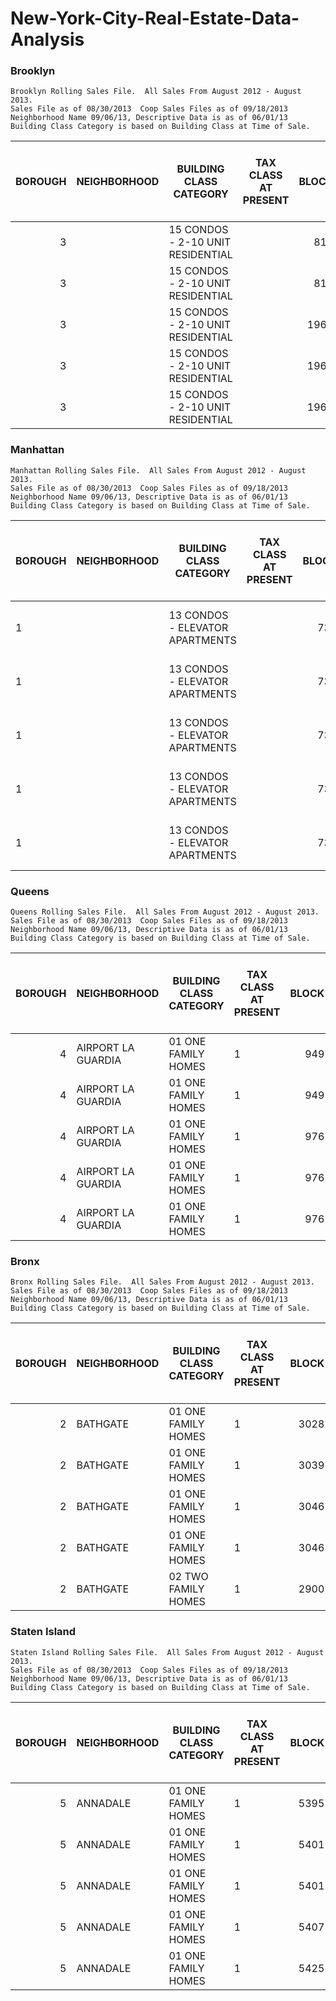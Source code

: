 # New-York-City-Real-Estate-Data-Analysis
	
	
### Brooklyn
	Brooklyn Rolling Sales File.  All Sales From August 2012 - August 2013. 
	Sales File as of 08/30/2013  Coop Sales Files as of 09/18/2013
	Neighborhood Name 09/06/13, Descriptive Data is as of 06/01/13
	Building Class Category is based on Building Class at Time of Sale.
	
<table class="table table-bordered table-hover table-condensed">
<thead><tr><th title="Field #1">BOROUGH</th>
<th title="Field #2">NEIGHBORHOOD</th>
<th title="Field #3">BUILDING CLASS CATEGORY</th>
<th title="Field #4">TAX CLASS AT PRESENT</th>
<th title="Field #5">BLOCK</th>
<th title="Field #6">LOT</th>
<th title="Field #7">EASE-MENT</th>
<th title="Field #8">BUILDING CLASS AT PRESENT</th>
<th title="Field #9">ADDRESS</th>
<th title="Field #10">APART<br/>MENT<br/>NUMBER</th>
<th title="Field #11">ZIP CODE</th>
<th title="Field #12">RESIDENTIAL UNITS</th>
<th title="Field #13">COMMERCIAL UNITS</th>
<th title="Field #14">TOTAL UNITS</th>
<th title="Field #15">LAND SQUARE FEET</th>
<th title="Field #16">GROSS SQUARE FEET</th>
<th title="Field #17">YEAR BUILT</th>
<th title="Field #18">TAX CLASS AT TIME OF SALE</th>
<th title="Field #19">BUILDING CLASS AT TIME OF SALE</th>
<th title="Field #20">SALE<br/>PRICE</th>
<th title="Field #21">SALE DATE</th>
</tr></thead>
<tbody><tr>
<td align="right">3</td>
<td>                         </td>
<td>15  CONDOS - 2-10 UNIT RESIDENTIAL          </td>
<td>  </td>
<td align="right">814</td>
<td align="right">1103</td>
<td> </td>
<td>  </td>
<td> 342 53RD    STREET                        </td>
<td>            </td>
<td align="right">11220</td>
<td>0</td>
<td>0</td>
<td>0</td>
<td>0</td>
<td>0</td>
<td>0</td>
<td align="right"> 2 </td>
<td> R1 </td>
<td>$403,572</td>
<td>7/9/2013</td>
</tr>
<tr>
<td align="right">3</td>
<td>                         </td>
<td>15  CONDOS - 2-10 UNIT RESIDENTIAL          </td>
<td>  </td>
<td align="right">814</td>
<td align="right">1105</td>
<td> </td>
<td>  </td>
<td> 342 53RD    STREET                        </td>
<td>            </td>
<td align="right">11220</td>
<td>0</td>
<td>0</td>
<td>0</td>
<td>0</td>
<td>0</td>
<td>0</td>
<td align="right"> 2 </td>
<td> R1 </td>
<td>$218,010</td>
<td>7/12/2013</td>
</tr>
<tr>
<td align="right">3</td>
<td>                         </td>
<td>15  CONDOS - 2-10 UNIT RESIDENTIAL          </td>
<td>  </td>
<td align="right">1967</td>
<td align="right">1401</td>
<td> </td>
<td>  </td>
<td> 290 GREENE AVE                            </td>
<td>            </td>
<td align="right">11238</td>
<td>0</td>
<td>0</td>
<td>0</td>
<td>0</td>
<td>0</td>
<td>0</td>
<td align="right"> 2 </td>
<td> R1 </td>
<td>$952,311</td>
<td>4/25/2013</td>
</tr>
<tr>
<td align="right">3</td>
<td>                         </td>
<td>15  CONDOS - 2-10 UNIT RESIDENTIAL          </td>
<td>  </td>
<td align="right">1967</td>
<td align="right">1402</td>
<td> </td>
<td>  </td>
<td> 290 GREENE AVE                            </td>
<td>            </td>
<td align="right">11238</td>
<td>0</td>
<td>0</td>
<td>0</td>
<td>0</td>
<td>0</td>
<td>0</td>
<td align="right"> 2 </td>
<td> R1 </td>
<td>$842,692</td>
<td>4/25/2013</td>
</tr>
<tr>
<td align="right">3</td>
<td>                         </td>
<td>15  CONDOS - 2-10 UNIT RESIDENTIAL          </td>
<td>  </td>
<td align="right">1967</td>
<td align="right">1403</td>
<td> </td>
<td>  </td>
<td> 290 GREENE AVE                            </td>
<td>            </td>
<td align="right">11238</td>
<td>0</td>
<td>0</td>
<td>0</td>
<td>0</td>
<td>0</td>
<td>0</td>
<td align="right"> 2 </td>
<td> R1 </td>
<td>$815,288</td>
<td>4/25/2013</td>
</tr>
</tbody></table> 

### Manhattan
	Manhattan Rolling Sales File.  All Sales From August 2012 - August 2013. 
	Sales File as of 08/30/2013  Coop Sales Files as of 09/18/2013
	Neighborhood Name 09/06/13, Descriptive Data is as of 06/01/13
	Building Class Category is based on Building Class at Time of Sale.
	

<table class="table table-bordered table-hover table-condensed">
<thead><tr><th title="Field #1">BOROUGH</th>
<th title="Field #2">NEIGHBORHOOD</th>
<th title="Field #3">BUILDING CLASS CATEGORY</th>
<th title="Field #4">TAX CLASS AT PRESENT</th>
<th title="Field #5">BLOCK</th>
<th title="Field #6">LOT</th>
<th title="Field #7">EASE-MENT</th>
<th title="Field #8">BUILDING CLASS AT PRESENT</th>
<th title="Field #9">ADDRESS</th>
<th title="Field #10">APART<br/>MENT<br/>NUMBER</th>
<th title="Field #11">ZIP CODE</th>
<th title="Field #12">RESIDENTIAL UNITS</th>
<th title="Field #13">COMMERCIAL UNITS</th>
<th title="Field #14">TOTAL UNITS</th>
<th title="Field #15">LAND SQUARE FEET</th>
<th title="Field #16">GROSS SQUARE FEET</th>
<th title="Field #17">YEAR BUILT</th>
<th title="Field #18">TAX CLASS AT TIME OF SALE</th>
<th title="Field #19">BUILDING CLASS AT TIME OF SALE</th>
<th title="Field #20">SALE<br/>PRICE</th>
<th title="Field #21">SALE DATE</th>
</tr></thead>
<tbody><tr>
<td>1</td>
<td>                         </td>
<td>13  CONDOS - ELEVATOR APARTMENTS            </td>
<td>  </td>
<td align="right">738</td>
<td align="right">1306</td>
<td> </td>
<td>  </td>
<td> 345 WEST 14TH   STREET                    </td>
<td>            </td>
<td align="right">10014</td>
<td>0</td>
<td>0</td>
<td>0</td>
<td>0</td>
<td>0</td>
<td>0</td>
<td align="right"> 2 </td>
<td> R4 </td>
<td>$2,214,693</td>
<td>5/20/2013</td>
</tr>
<tr>
<td>1</td>
<td>                         </td>
<td>13  CONDOS - ELEVATOR APARTMENTS            </td>
<td>  </td>
<td align="right">738</td>
<td align="right">1307</td>
<td> </td>
<td>  </td>
<td> 345 WEST 14TH   STREET                    </td>
<td>            </td>
<td align="right">10014</td>
<td>0</td>
<td>0</td>
<td>0</td>
<td>0</td>
<td>0</td>
<td>0</td>
<td align="right"> 2 </td>
<td> R4 </td>
<td>$1,654,656</td>
<td>5/16/2013</td>
</tr>
<tr>
<td>1</td>
<td>                         </td>
<td>13  CONDOS - ELEVATOR APARTMENTS            </td>
<td>  </td>
<td align="right">738</td>
<td align="right">1308</td>
<td> </td>
<td>  </td>
<td> 345 WEST 14TH   STREET                    </td>
<td>            </td>
<td align="right">10014</td>
<td>0</td>
<td>0</td>
<td>0</td>
<td>0</td>
<td>0</td>
<td>0</td>
<td align="right"> 2 </td>
<td> R4 </td>
<td>$1,069,162</td>
<td>5/23/2013</td>
</tr>
<tr>
<td>1</td>
<td>                         </td>
<td>13  CONDOS - ELEVATOR APARTMENTS            </td>
<td>  </td>
<td align="right">738</td>
<td align="right">1309</td>
<td> </td>
<td>  </td>
<td> 345 WEST 14TH   STREET                    </td>
<td>            </td>
<td align="right">10014</td>
<td>0</td>
<td>0</td>
<td>0</td>
<td>0</td>
<td>0</td>
<td>0</td>
<td align="right"> 2 </td>
<td> R4 </td>
<td>$1,374,637</td>
<td>5/15/2013</td>
</tr>
<tr>
<td>1</td>
<td>                         </td>
<td>13  CONDOS - ELEVATOR APARTMENTS            </td>
<td>  </td>
<td align="right">738</td>
<td align="right">1310</td>
<td> </td>
<td>  </td>
<td> 345 WEST 14TH   STREET                    </td>
<td>            </td>
<td align="right">10014</td>
<td>0</td>
<td>0</td>
<td>0</td>
<td>0</td>
<td>0</td>
<td>0</td>
<td align="right"> 2 </td>
<td> R4 </td>
<td>$1,649,565</td>
<td>5/13/2013</td>
</tr>
</tbody></table>
	
### Queens
	Queens Rolling Sales File.  All Sales From August 2012 - August 2013. 
	Sales File as of 08/30/2013  Coop Sales Files as of 09/18/2013
	Neighborhood Name 09/06/13, Descriptive Data is as of 06/01/13
	Building Class Category is based on Building Class at Time of Sale.
	
	
<table class="table table-bordered table-hover table-condensed">
<thead><tr><th title="Field #1">BOROUGH</th>
<th title="Field #2">NEIGHBORHOOD</th>
<th title="Field #3">BUILDING CLASS CATEGORY</th>
<th title="Field #4">TAX CLASS AT PRESENT</th>
<th title="Field #5">BLOCK</th>
<th title="Field #6">LOT</th>
<th title="Field #7">EASE-MENT</th>
<th title="Field #8">BUILDING CLASS AT PRESENT</th>
<th title="Field #9">ADDRESS</th>
<th title="Field #10">APART<br/>MENT<br/>NUMBER</th>
<th title="Field #11">ZIP CODE</th>
<th title="Field #12">RESIDENTIAL UNITS</th>
<th title="Field #13">COMMERCIAL UNITS</th>
<th title="Field #14">TOTAL UNITS</th>
<th title="Field #15">LAND SQUARE FEET</th>
<th title="Field #16">GROSS SQUARE FEET</th>
<th title="Field #17">YEAR BUILT</th>
<th title="Field #18">TAX CLASS AT TIME OF SALE</th>
<th title="Field #19">BUILDING CLASS AT TIME OF SALE</th>
<th title="Field #20">SALE<br/>PRICE</th>
<th title="Field #21">SALE DATE</th>
</tr></thead>
<tbody><tr>
<td align="right">4</td>
<td>AIRPORT LA GUARDIA       </td>
<td>01  ONE FAMILY HOMES                        </td>
<td>1</td>
<td align="right">949</td>
<td align="right">30</td>
<td> </td>
<td>A5</td>
<td> 19-40 81ST STREET                         </td>
<td>            </td>
<td align="right">11370</td>
<td>1</td>
<td>0</td>
<td>1</td>
<td>1,800</td>
<td>1,530</td>
<td align="right">1945</td>
<td> 1 </td>
<td> A5 </td>
<td>$620,000</td>
<td>5/13/2013</td>
</tr>
<tr>
<td align="right">4</td>
<td>AIRPORT LA GUARDIA       </td>
<td>01  ONE FAMILY HOMES                        </td>
<td>1</td>
<td align="right">949</td>
<td align="right">44</td>
<td> </td>
<td>A5</td>
<td> 19-68 81ST   STREET                       </td>
<td>            </td>
<td align="right">11370</td>
<td>1</td>
<td>0</td>
<td>1</td>
<td>1,800</td>
<td>1,224</td>
<td align="right">1945</td>
<td> 1 </td>
<td> A5 </td>
<td>$0</td>
<td>10/5/2012</td>
</tr>
<tr>
<td align="right">4</td>
<td>AIRPORT LA GUARDIA       </td>
<td>01  ONE FAMILY HOMES                        </td>
<td>1</td>
<td align="right">976</td>
<td align="right">23</td>
<td> </td>
<td>A5</td>
<td> 21-36 81ST   STREET                       </td>
<td>            </td>
<td align="right">11370</td>
<td>1</td>
<td>0</td>
<td>1</td>
<td>1,800</td>
<td>1,224</td>
<td align="right">1950</td>
<td> 1 </td>
<td> A5 </td>
<td>$505,000</td>
<td>2/13/2013</td>
</tr>
<tr>
<td align="right">4</td>
<td>AIRPORT LA GUARDIA       </td>
<td>01  ONE FAMILY HOMES                        </td>
<td>1</td>
<td align="right">976</td>
<td align="right">33</td>
<td> </td>
<td>A5</td>
<td> 21-56 81ST STREET                         </td>
<td>            </td>
<td align="right">11370</td>
<td>1</td>
<td>0</td>
<td>1</td>
<td>1,800</td>
<td>1,224</td>
<td align="right">1950</td>
<td> 1 </td>
<td> A5 </td>
<td>$0</td>
<td>7/25/2013</td>
</tr>
<tr>
<td align="right">4</td>
<td>AIRPORT LA GUARDIA       </td>
<td>01  ONE FAMILY HOMES                        </td>
<td>1</td>
<td align="right">976</td>
<td align="right">55</td>
<td> </td>
<td>A5</td>
<td> 21-33 80TH ST.                            </td>
<td>            </td>
<td align="right">11370</td>
<td>1</td>
<td>0</td>
<td>1</td>
<td>1,800</td>
<td>1,224</td>
<td align="right">1950</td>
<td> 1 </td>
<td> A5 </td>
<td>$0</td>
<td>10/10/2012</td>
</tr>
</tbody></table>
	
### Bronx
	Bronx Rolling Sales File.  All Sales From August 2012 - August 2013. 
	Sales File as of 08/30/2013  Coop Sales Files as of 09/18/2013
	Neighborhood Name 09/06/13, Descriptive Data is as of 06/01/13
	Building Class Category is based on Building Class at Time of Sale.
	
<table class="table table-bordered table-hover table-condensed">
<thead><tr><th title="Field #1">BOROUGH</th>
<th title="Field #2">NEIGHBORHOOD</th>
<th title="Field #3">BUILDING CLASS CATEGORY</th>
<th title="Field #4">TAX CLASS AT PRESENT</th>
<th title="Field #5">BLOCK</th>
<th title="Field #6">LOT</th>
<th title="Field #7">EASE-MENT</th>
<th title="Field #8">BUILDING CLASS AT PRESENT</th>
<th title="Field #9">ADDRESS</th>
<th title="Field #10">APART<br/>MENT<br/>NUMBER</th>
<th title="Field #11">ZIP CODE</th>
<th title="Field #12">RESIDENTIAL UNITS</th>
<th title="Field #13">COMMERCIAL UNITS</th>
<th title="Field #14">TOTAL UNITS</th>
<th title="Field #15">LAND SQUARE FEET</th>
<th title="Field #16">GROSS SQUARE FEET</th>
<th title="Field #17">YEAR BUILT</th>
<th title="Field #18">TAX CLASS AT TIME OF SALE</th>
<th title="Field #19">BUILDING CLASS AT TIME OF SALE</th>
<th title="Field #20">SALE<br/>PRICE</th>
<th title="Field #21">SALE DATE</th>
</tr></thead>
<tbody><tr>
<td align="right">2</td>
<td>BATHGATE                 </td>
<td>01  ONE FAMILY HOMES                        </td>
<td>1</td>
<td align="right">3028</td>
<td align="right">25</td>
<td> </td>
<td>A5</td>
<td> 412 EAST 179TH STREET                     </td>
<td>            </td>
<td align="right">10457</td>
<td>1</td>
<td align="right">0</td>
<td>1</td>
<td>1,842</td>
<td>2,048</td>
<td align="right">1901</td>
<td align="right"> 1 </td>
<td> A5 </td>
<td>$355,000</td>
<td>7/8/2013</td>
</tr>
<tr>
<td align="right">2</td>
<td>BATHGATE                 </td>
<td>01  ONE FAMILY HOMES                        </td>
<td>1</td>
<td align="right">3039</td>
<td align="right">28</td>
<td> </td>
<td>A1</td>
<td> 2329 WASHINGTON AVENUE                    </td>
<td>            </td>
<td align="right">10458</td>
<td>1</td>
<td align="right">0</td>
<td>1</td>
<td>1,103</td>
<td>1,290</td>
<td align="right">1910</td>
<td align="right"> 1 </td>
<td> A1 </td>
<td>$474,819</td>
<td>5/20/2013</td>
</tr>
<tr>
<td align="right">2</td>
<td>BATHGATE                 </td>
<td>01  ONE FAMILY HOMES                        </td>
<td>1</td>
<td align="right">3046</td>
<td align="right">39</td>
<td> </td>
<td>A1</td>
<td> 2075 BATHGATE AVENUE                      </td>
<td>            </td>
<td align="right">10457</td>
<td>1</td>
<td align="right">0</td>
<td>1</td>
<td>1,986</td>
<td>1,344</td>
<td align="right">1899</td>
<td align="right"> 1 </td>
<td> A1 </td>
<td>$210,000</td>
<td>3/12/2013</td>
</tr>
<tr>
<td align="right">2</td>
<td>BATHGATE                 </td>
<td>01  ONE FAMILY HOMES                        </td>
<td>1</td>
<td align="right">3046</td>
<td align="right">52</td>
<td> </td>
<td>A1</td>
<td> 2047 BATHGATE AVENUE                      </td>
<td>            </td>
<td align="right">10457</td>
<td>1</td>
<td align="right">0</td>
<td>1</td>
<td>2,329</td>
<td>1,431</td>
<td align="right">1901</td>
<td align="right"> 1 </td>
<td> A1 </td>
<td>$343,116</td>
<td>7/1/2013</td>
</tr>
<tr>
<td align="right">2</td>
<td>BATHGATE                 </td>
<td>02  TWO FAMILY HOMES                        </td>
<td>1</td>
<td align="right">2900</td>
<td align="right">61</td>
<td> </td>
<td>S2</td>
<td> 406 EAST TREMONT AVENUE                   </td>
<td>            </td>
<td align="right">10457</td>
<td>2</td>
<td align="right">1</td>
<td>3</td>
<td>1,855</td>
<td>4,452</td>
<td align="right">1931</td>
<td align="right"> 1 </td>
<td> S2 </td>
<td>$0</td>
<td>8/31/2012</td>
</tr>

</tbody></table>
	
### Staten Island
	Staten Island Rolling Sales File.  All Sales From August 2012 - August 2013. 
	Sales File as of 08/30/2013  Coop Sales Files as of 09/18/2013
	Neighborhood Name 09/06/13, Descriptive Data is as of 06/01/13
	Building Class Category is based on Building Class at Time of Sale.
 

<table class="table table-bordered table-hover table-condensed">
<thead><tr><th title="Field #1">BOROUGH</th>
<th title="Field #2">NEIGHBORHOOD</th>
<th title="Field #3">BUILDING CLASS CATEGORY</th>
<th title="Field #4">TAX CLASS AT PRESENT</th>
<th title="Field #5">BLOCK</th>
<th title="Field #6">LOT</th>
<th title="Field #7">EASE-MENT</th>
<th title="Field #8">BUILDING CLASS AT PRESENT</th>
<th title="Field #9">ADDRESS</th>
<th title="Field #10">APART<br/>MENT<br/>NUMBER</th>
<th title="Field #11">ZIP CODE</th>
<th title="Field #12">RESIDENTIAL UNITS</th>
<th title="Field #13">COMMERCIAL UNITS</th>
<th title="Field #14">TOTAL UNITS</th>
<th title="Field #15">LAND SQUARE FEET</th>
<th title="Field #16">GROSS SQUARE FEET</th>
<th title="Field #17">YEAR BUILT</th>
<th title="Field #18">TAX CLASS AT TIME OF SALE</th>
<th title="Field #19">BUILDING CLASS AT TIME OF SALE</th>
<th title="Field #20">SALE<br/>PRICE</th>
<th title="Field #21">SALE DATE</th>
</tr></thead>
<tbody><tr>
<td align="right">5</td>
<td>ANNADALE                 </td>
<td>01  ONE FAMILY HOMES                        </td>
<td>1</td>
<td align="right">5395</td>
<td align="right">32</td>
<td> </td>
<td>A1</td>
<td> 541 SYCAMORE STREET                       </td>
<td>            </td>
<td align="right">10312</td>
<td>1</td>
<td>0</td>
<td>1</td>
<td>13,320</td>
<td>4,696</td>
<td align="right">1985</td>
<td> 1 </td>
<td> A1 </td>
<td>$1,200,000</td>
<td>8/15/2012</td>
</tr>
<tr>
<td align="right">5</td>
<td>ANNADALE                 </td>
<td>01  ONE FAMILY HOMES                        </td>
<td>1</td>
<td align="right">5401</td>
<td align="right">10</td>
<td> </td>
<td>A2</td>
<td> 16 JANSEN STREET                          </td>
<td>            </td>
<td align="right">10312</td>
<td>1</td>
<td>0</td>
<td>1</td>
<td>10,800</td>
<td>2,015</td>
<td align="right">1980</td>
<td> 1 </td>
<td> A2 </td>
<td>$705,000</td>
<td>2/8/2013</td>
</tr>
<tr>
<td align="right">5</td>
<td>ANNADALE                 </td>
<td>01  ONE FAMILY HOMES                        </td>
<td>1</td>
<td align="right">5401</td>
<td align="right">38</td>
<td> </td>
<td>A1</td>
<td> 27 WEAVER STREET                          </td>
<td>            </td>
<td align="right">10312</td>
<td>1</td>
<td>0</td>
<td>1</td>
<td>10,833</td>
<td>2,128</td>
<td align="right">1980</td>
<td> 1 </td>
<td> A1 </td>
<td>$127,500</td>
<td>9/26/2012</td>
</tr>
<tr>
<td align="right">5</td>
<td>ANNADALE                 </td>
<td>01  ONE FAMILY HOMES                        </td>
<td>1</td>
<td align="right">5407</td>
<td align="right">11</td>
<td> </td>
<td>A1</td>
<td> 24 ELMBANK STREET                         </td>
<td>            </td>
<td align="right">10312</td>
<td>1</td>
<td>0</td>
<td>1</td>
<td>5,000</td>
<td>1,520</td>
<td align="right">1910</td>
<td> 1 </td>
<td> A1 </td>
<td>$237,276</td>
<td>11/29/2012</td>
</tr>
<tr>
<td align="right">5</td>
<td>ANNADALE                 </td>
<td>01  ONE FAMILY HOMES                        </td>
<td>1</td>
<td align="right">5425</td>
<td align="right">39</td>
<td> </td>
<td>A1</td>
<td> 23 SANDGAP STREET                         </td>
<td>  </td>
<td align="right"> </td>
<td> </td>
<td> </td>
<td> </td>
<td> </td>
<td> </td>
<td align="right"> </td>
<td> </td>
<td> </td>
<td> </td>
<td> </td>
</tr>
</tbody></table>
